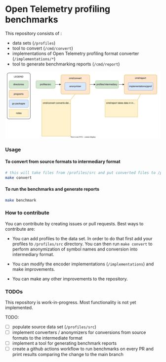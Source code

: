 # Open Telemetry profiling benchmarks

This repository consists of :
* data sets (`/profiles`)
* tool to convert (`/cmd/convert`)
* implementations of Open Telemetry profiling format converter (`/implementations/*`)
* tool to generate benchmarking reports (`/cmd/report`)

![diagram describing relationships between main components](./diagram.drawio.svg)

### Usage

#### To convert from source formats to intermediary format

```bash
# this will take files from /profiles/src and put converted files to /profiles/intermediary
make convert
```

#### To run the benchmarks and generate reports

```bash
make benchmark
```

### How to contribute

You can contribute by creating issues or pull requests. Best ways to contribute are:

* You can add profiles to the data set. In order to do that first add your profiles to `/profiles/src` directory. You can then run `make convert` to perform anonymization of symbol names and conversion into intermediary format.

* You can modify the encoder implementations (`/implementations`) and make improvements.

* You can make any other improvements to the repository.


### TODOs

This repository is work-in-progress. Most functionality is not yet implemented.

TODO:
* [ ] populate source data set (`/profiles/src`)
* [ ] implement converters / anonymizers for conversions from source formats to the intermediate format
* [ ] implement a tool for generating benchmark reports
* [ ] create a github actions workflow to run benchmarks on every PR and print results comparing the change to the main branch
